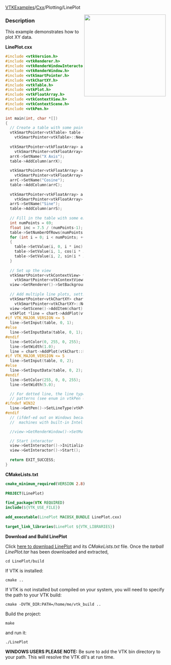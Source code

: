 [VTKExamples](Home)/[Cxx](Cxx)/Plotting/LinePlot

<img align="right" src="https://github.com/lorensen/VTKExamples/raw/master/Testing/Baseline/Plotting/TestLinePlot.png" width="256" />

### Description
This example demonstrates how to plot XY data.

**LinePlot.cxx**
```c++
#include <vtkVersion.h>
#include <vtkRenderer.h>
#include <vtkRenderWindowInteractor.h>
#include <vtkRenderWindow.h>
#include <vtkSmartPointer.h>
#include <vtkChartXY.h>
#include <vtkTable.h>
#include <vtkPlot.h>
#include <vtkFloatArray.h>
#include <vtkContextView.h>
#include <vtkContextScene.h>
#include <vtkPen.h>
 
int main(int, char *[])
{
  // Create a table with some points in it
  vtkSmartPointer<vtkTable> table = 
    vtkSmartPointer<vtkTable>::New();
 
  vtkSmartPointer<vtkFloatArray> arrX = 
    vtkSmartPointer<vtkFloatArray>::New();
  arrX->SetName("X Axis");
  table->AddColumn(arrX);
 
  vtkSmartPointer<vtkFloatArray> arrC = 
    vtkSmartPointer<vtkFloatArray>::New();
  arrC->SetName("Cosine");
  table->AddColumn(arrC);
 
  vtkSmartPointer<vtkFloatArray> arrS = 
    vtkSmartPointer<vtkFloatArray>::New();
  arrS->SetName("Sine");
  table->AddColumn(arrS);
 
  // Fill in the table with some example values
  int numPoints = 69;
  float inc = 7.5 / (numPoints-1);
  table->SetNumberOfRows(numPoints);
  for (int i = 0; i < numPoints; ++i)
  {
    table->SetValue(i, 0, i * inc);
    table->SetValue(i, 1, cos(i * inc));
    table->SetValue(i, 2, sin(i * inc));
  }
 
  // Set up the view
  vtkSmartPointer<vtkContextView> view = 
    vtkSmartPointer<vtkContextView>::New();
  view->GetRenderer()->SetBackground(1.0, 1.0, 1.0);
 
  // Add multiple line plots, setting the colors etc
  vtkSmartPointer<vtkChartXY> chart = 
    vtkSmartPointer<vtkChartXY>::New();
  view->GetScene()->AddItem(chart);
  vtkPlot *line = chart->AddPlot(vtkChart::LINE);
#if VTK_MAJOR_VERSION <= 5
  line->SetInput(table, 0, 1);
#else
  line->SetInputData(table, 0, 1);
#endif
  line->SetColor(0, 255, 0, 255);
  line->SetWidth(1.0);
  line = chart->AddPlot(vtkChart::LINE);
#if VTK_MAJOR_VERSION <= 5
  line->SetInput(table, 0, 2);
#else
  line->SetInputData(table, 0, 2);
#endif
  line->SetColor(255, 0, 0, 255);
  line->SetWidth(5.0);

  // For dotted line, the line type can be from 2 to 5 for different dash/dot
  // patterns (see enum in vtkPen containing DASH_LINE, value 2):
#ifndef WIN32
  line->GetPen()->SetLineType(vtkPen::DASH_LINE);
#endif
  // (ifdef-ed out on Windows because DASH_LINE does not work on Windows
  //  machines with built-in Intel HD graphics card...)

  //view->GetRenderWindow()->SetMultiSamples(0);

  // Start interactor
  view->GetInteractor()->Initialize();
  view->GetInteractor()->Start();
 
  return EXIT_SUCCESS;
}
```
**CMakeLists.txt**
```cmake
cmake_minimum_required(VERSION 2.8)
 
PROJECT(LinePlot)
 
find_package(VTK REQUIRED)
include(${VTK_USE_FILE})
 
add_executable(LinePlot MACOSX_BUNDLE LinePlot.cxx)
 
target_link_libraries(LinePlot ${VTK_LIBRARIES})
```

**Download and Build LinePlot**

Click [here to download LinePlot](https://github.com/lorensen/VTKWikiExamplesTarballs/raw/master/LinePlot.tar) and its *CMakeLists.txt* file.
Once the *tarball LinePlot.tar* has been downloaded and extracted,
```
cd LinePlot/build 
```
If VTK is installed:
```
cmake ..
```
If VTK is not installed but compiled on your system, you will need to specify the path to your VTK build:
```
cmake -DVTK_DIR:PATH=/home/me/vtk_build ..
```
Build the project:
```
make
```
and run it:
```
./LinePlot
```
**WINDOWS USERS PLEASE NOTE:** Be sure to add the VTK bin directory to your path. This will resolve the VTK dll's at run time.

